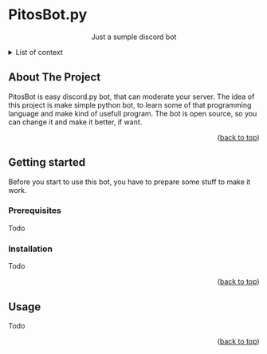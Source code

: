 <a name="readme-top"></a>

<h1>PitosBot.py</h1>
<p align="center">Just a sumple discord bot</p>

<details>
<summary>List of context</summary>
  <ol>
    <li>
      <a href="#about-the-project">About The Project</a>
    </li>
    <li>
      <a href="#getting-started">Getting Started</a>
      <ul>
        <li><a href="#prerequisites">Prerequisites</a></li>
        <li><a href="#installation">Installation</a></li>
      </ul>
    </li>
    <li><a href="#usage">Usage</a></li>
  </ol>
 </details>

## About The Project

PitosBot is easy discord.py bot, that can moderate your server. The idea of this project is make simple python bot, to learn some of that programming language and make kind of usefull program. The bot is open source, so you can change it and make it better, if want.

<p align="right">(<a href="#readme-top">back to top</a>)</p>

## Getting started

Before you start to use this bot, you have to prepare some stuff to make it work.

### Prerequisites

Todo

### Installation

Todo

<p align="right">(<a href="#readme-top">back to top</a>)</p>

## Usage

Todo

<p align="right">(<a href="#readme-top">back to top</a>)</p>
